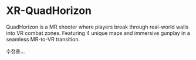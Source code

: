 # XR-QuadHorizon
QuadHorizon is a MR shooter where players break through real-world walls into VR combat zones. Featuring 4 unique maps and immersive gunplay in a seamless MR-to-VR transition.

수정중...
